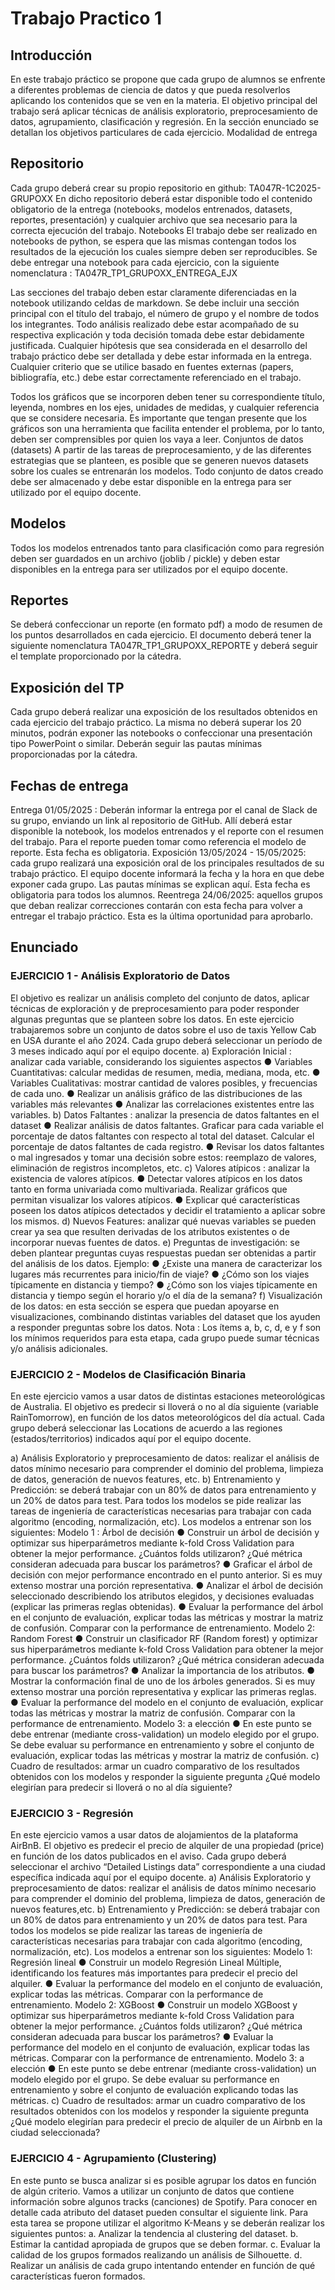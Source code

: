 # Trabajo Practico 1

## Introducción
En este trabajo práctico se propone que cada grupo de alumnos se enfrente a diferentes
problemas de ciencia de datos y que pueda resolverlos aplicando los contenidos que se ven en
la materia.
El objetivo principal del trabajo será aplicar técnicas de análisis exploratorio, preprocesamiento
de datos, agrupamiento, clasificación y regresión. En la sección enunciado se detallan los
objetivos particulares de cada ejercicio.
Modalidad de entrega

## Repositorio
Cada grupo deberá crear su propio repositorio en github: TA047R-1C2025-GRUPOXX
En dicho repositorio deberá estar disponible todo el contenido obligatorio de la entrega
(notebooks, modelos entrenados, datasets, reportes, presentación) y cualquier archivo que sea
necesario para la correcta ejecución del trabajo.
Notebooks
El trabajo debe ser realizado en notebooks de python, se espera que las mismas contengan
todos los resultados de la ejecución los cuales siempre deben ser reproducibles. Se debe
entregar una notebook para cada ejercicio, con la siguiente nomenclatura :
TA047R_TP1_GRUPOXX_ENTREGA_EJX

Las secciones del trabajo deben estar claramente diferenciadas en la notebook utilizando celdas
de markdown. Se debe incluir una sección principal con el título del trabajo, el número de grupo
y el nombre de todos los integrantes.
Todo análisis realizado debe estar acompañado de su respectiva explicación y toda decisión
tomada debe estar debidamente justificada. Cualquier hipótesis que sea considerada en el
desarrollo del trabajo práctico debe ser detallada y debe estar informada en la entrega.
Cualquier criterio que se utilice basado en fuentes externas (papers, bibliografía, etc.) debe
estar correctamente referenciado en el trabajo.

Todos los gráficos que se incorporen deben tener su correspondiente título, leyenda, nombres
en los ejes, unidades de medidas, y cualquier referencia que se considere necesaria. Es
importante que tengan presente que los gráficos son una herramienta que facilita entender el
problema, por lo tanto, deben ser comprensibles por quien los vaya a leer.
Conjuntos de datos (datasets)
A partir de las tareas de preprocesamiento, y de las diferentes estrategias que se planteen, es
posible que se generen nuevos datasets sobre los cuales se entrenarán los modelos. Todo
conjunto de datos creado debe ser almacenado y debe estar disponible en la entrega para ser
utilizado por el equipo docente.

## Modelos

Todos los modelos entrenados tanto para clasificación como para regresión deben ser
guardados en un archivo (joblib / pickle) y deben estar disponibles en la entrega para ser
utilizados por el equipo docente.

## Reportes

Se deberá confeccionar un reporte (en formato pdf) a modo de resumen de los puntos
desarrollados en cada ejercicio. El documento deberá tener la siguiente nomenclatura
TA047R_TP1_GRUPOXX_REPORTE y deberá seguir el template proporcionado por la cátedra.

## Exposición del TP

Cada grupo deberá realizar una exposición de los resultados obtenidos en cada ejercicio del
trabajo práctico. La misma no deberá superar los 20 minutos, podrán exponer las notebooks o
confeccionar una presentación tipo PowerPoint o similar. Deberán seguir las pautas mínimas
proporcionadas por la cátedra.

## Fechas de entrega

Entrega 01/05/2025 : Deberán informar la entrega por el canal de Slack de su grupo, enviando
un link al repositorio de GitHub. Allí deberá estar disponible la notebook, los modelos
entrenados y el reporte con el resumen del trabajo. Para el reporte pueden tomar como
referencia el modelo de reporte. Esta fecha es obligatoria.
Exposición 13/05/2024 - 15/05/2025: cada grupo realizará una exposición oral de los
principales resultados de su trabajo práctico. El equipo docente informará la fecha y la hora en
que debe exponer cada grupo. Las pautas mínimas se explican aquí. Esta fecha es obligatoria
para todos los alumnos.
Reentrega 24/06/2025: aquellos grupos que deban realizar correcciones contarán con esta
fecha para volver a entregar el trabajo práctico. Esta es la última oportunidad para aprobarlo.

## Enunciado

### EJERCICIO 1 - Análisis Exploratorio de Datos

El objetivo es realizar un análisis completo del conjunto de datos, aplicar técnicas de exploración
y de preprocesamiento para poder responder algunas preguntas que se planteen sobre los
datos. En este ejercicio trabajaremos sobre un conjunto de datos sobre el uso de taxis Yellow
Cab en USA durante el año 2024. Cada grupo deberá seleccionar un período de 3 meses
indicado aquí por el equipo docente.
a) Exploración Inicial : analizar cada variable, considerando los siguientes aspectos
● Variables Cuantitativas: calcular medidas de resumen, media, mediana, moda, etc.
● Variables Cualitativas: mostrar cantidad de valores posibles, y frecuencias de cada uno.
● Realizar un análisis gráfico de las distribuciones de las variables más relevantes
● Analizar las correlaciones existentes entre las variables.
b) Datos Faltantes : analizar la presencia de datos faltantes en el dataset
● Realizar análisis de datos faltantes. Graficar para cada variable el porcentaje de datos
faltantes con respecto al total del dataset. Calcular el porcentaje de datos faltantes de cada
registro.
● Revisar los datos faltantes o mal ingresados y tomar una decisión sobre estos: reemplazo de
valores, eliminación de registros incompletos, etc.
c) Valores atípicos : analizar la existencia de valores atípicos.
● Detectar valores atípicos en los datos tanto en forma univariada como multivariada.
Realizar gráficos que permitan visualizar los valores atípicos.
● Explicar qué características poseen los datos atípicos detectados y decidir el tratamiento a
aplicar sobre los mismos.
d) Nuevos Features: analizar qué nuevas variables se pueden crear ya sea que resulten
derivadas de los atributos existentes o de incorporar nuevas fuentes de datos.
e) Preguntas de investigación: se deben plantear preguntas cuyas respuestas puedan ser
obtenidas a partir del análisis de los datos. Ejemplo:
● ¿Existe una manera de caracterizar los lugares más recurrentes para inicio/fin de viaje?
● ¿Cómo son los viajes típicamente en distancia y tiempo?
● ¿Cómo son los viajes típicamente en distancia y tiempo según el horario y/o el día de la
semana?
f) Visualización de los datos: en esta sección se espera que puedan apoyarse en
visualizaciones, combinando distintas variables del dataset que los ayuden a responder
preguntas sobre los datos.
Nota : Los ítems a, b, c, d, e y f son los mínimos requeridos para esta etapa, cada grupo puede
sumar técnicas y/o análisis adicionales.

### EJERCICIO 2 - Modelos de Clasificación Binaria

En este ejercicio vamos a usar datos de distintas estaciones meteorológicas de Australia. El
objetivo es predecir si lloverá o no al día siguiente (variable RainTomorrow), en función de los
datos meteorológicos del día actual. Cada grupo deberá seleccionar las Locations de acuerdo a
las regiones (estados/territorios) indicados aquí por el equipo docente.

a) Análisis Exploratorio y preprocesamiento de datos: realizar el análisis de datos mínimo
necesario para comprender el dominio del problema, limpieza de datos, generación de
nuevos features, etc.
b) Entrenamiento y Predicción: se deberá trabajar con un 80% de datos para entrenamiento y
un 20% de datos para test. Para todos los modelos se pide realizar las tareas de ingeniería de
características necesarias para trabajar con cada algoritmo (encoding, normalización, etc).
Los modelos a entrenar son los siguientes:
Modelo 1 : Árbol de decisión
● Construir un árbol de decisión y optimizar sus hiperparámetros mediante k-fold Cross
Validation para obtener la mejor performance. ¿Cuántos folds utilizaron? ¿Qué métrica
consideran adecuada para buscar los parámetros?
● Graficar el árbol de decisión con mejor performance encontrado en el punto anterior. Si
es muy extenso mostrar una porción representativa.
● Analizar el árbol de decisión seleccionado describiendo los atributos elegidos, y
decisiones evaluadas (explicar las primeras reglas obtenidas).
● Evaluar la performance del árbol en el conjunto de evaluación, explicar todas las
métricas y mostrar la matriz de confusión. Comparar con la performance de
entrenamiento.
Modelo 2: Random Forest
● Construir un clasificador RF (Random forest) y optimizar sus hiperparámetros mediante
k-fold Cross Validation para obtener la mejor performance. ¿Cuántos folds utilizaron?
¿Qué métrica consideran adecuada para buscar los parámetros?
● Analizar la importancia de los atributos.
● Mostrar la conformación final de uno de los árboles generados. Si es muy extenso
mostrar una porción representativa y explicar las primeras reglas.
● Evaluar la performance del modelo en el conjunto de evaluación, explicar todas las
métricas y mostrar la matriz de confusión. Comparar con la performance de
entrenamiento.
Modelo 3: a elección
● En este punto se debe entrenar (mediante cross-validation) un modelo elegido por el
grupo. Se debe evaluar su performance en entrenamiento y sobre el conjunto de
evaluación, explicar todas las métricas y mostrar la matriz de confusión.
c) Cuadro de resultados: armar un cuadro comparativo de los resultados obtenidos con los
modelos y responder la siguiente pregunta ¿Qué modelo elegirían para predecir si lloverá o no
al día siguiente?

### EJERCICIO 3 - Regresión

En este ejercicio vamos a usar datos de alojamientos de la plataforma AirBnB. El objetivo es
predecir el precio de alquiler de una propiedad (price) en función de los datos publicados en el
aviso. Cada grupo deberá seleccionar el archivo “Detailed Listings data” correspondiente a una
ciudad específica indicada aquí por el equipo docente.
a) Análisis Exploratorio y preprocesamiento de datos: realizar el análisis de datos mínimo
necesario para comprender el dominio del problema, limpieza de datos, generación de
nuevos features,etc.
b) Entrenamiento y Predicción: se deberá trabajar con un 80% de datos para entrenamiento y
un 20% de datos para test. Para todos los modelos se pide realizar las tareas de ingeniería de
características necesarias para trabajar con cada algoritmo (encoding, normalización, etc).
Los modelos a entrenar son los siguientes:
Modelo 1: Regresión lineal
● Construir un modelo Regresión Lineal Múltiple, identificando los features más
importantes para predecir el precio del alquiler.
● Evaluar la performance del modelo en el conjunto de evaluación, explicar todas las
métricas. Comparar con la performance de entrenamiento.
Modelo 2: XGBoost
● Construir un modelo XGBoost y optimizar sus hiperparámetros mediante k-fold Cross
Validation para obtener la mejor performance. ¿Cuántos folds utilizaron? ¿Qué métrica
consideran adecuada para buscar los parámetros?
● Evaluar la performance del modelo en el conjunto de evaluación, explicar todas las
métricas. Comparar con la performance de entrenamiento.
Modelo 3: a elección
● En este punto se debe entrenar (mediante cross-validation) un modelo elegido por el
grupo. Se debe evaluar su performance en entrenamiento y sobre el conjunto de
evaluación explicando todas las métricas.
c) Cuadro de resultados: armar un cuadro comparativo de los resultados obtenidos con los
modelos y responder la siguiente pregunta ¿Qué modelo elegirían para predecir el precio de
alquiler de un Airbnb en la ciudad seleccionada?

### EJERCICIO 4 - Agrupamiento (Clustering)

En este punto se busca analizar si es posible agrupar los datos en función de algún criterio.
Vamos a utilizar un conjunto de datos que contiene información sobre algunos tracks
(canciones) de Spotify. Para conocer en detalle cada atributo del dataset pueden consultar el
siguiente link. Para esta tarea se propone utilizar el algoritmo K-Means y se deberán realizar los
siguientes puntos:
a. Analizar la tendencia al clustering del dataset.
b. Estimar la cantidad apropiada de grupos que se deben formar.
c. Evaluar la calidad de los grupos formados realizando un análisis de Silhouette.
d. Realizar un análisis de cada grupo intentando entender en función de qué características
fueron formados.

